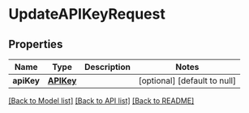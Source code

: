 # UpdateAPIKeyRequest
## Properties

| Name | Type | Description | Notes |
|------------ | ------------- | ------------- | -------------|
| **apiKey** | [**APIKey**](APIKey.md) |  | [optional] [default to null] |

[[Back to Model list]](../README.md#documentation-for-models) [[Back to API list]](../README.md#documentation-for-api-endpoints) [[Back to README]](../README.md)

